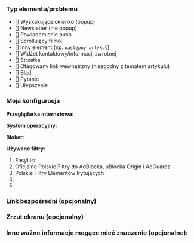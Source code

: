 <!--
Dziękujemy za zgłoszenie do Polskich Filtrów Elementów Irytujących!
-->

<!--
Co mamy schować, zablokować albo w czym jest problem, może pojawił się jakiś błąd?
Proszę wstawić x pomiędzy znakami [] obok typu/typów, którego/których to zgłoszenie dotyczy.
W przypadku pomyłki co do typu, proszę odznaczyć checkbox (przycisk wyboru) lub usunąć x i zamiast niego - wstawić spację.
-->

### Typ elementu/problemu
- [] Wyskakujące okienko (popup)
- [] Newsletter (nie popup)
- [] Powiadomienie push
- [] Scrollujący filmik
- [] Inny element (np. `następny artykuł`)
- [] Widżet kontaktowy/informacji zwrotnej
- [] Strzałka
- [] Otagowany link wewnętrzny (niezgodny z tematem artykułu)
- [] Błąd
- [] Pytanie
- [] Ulepszenie

### Moja konfiguracja
**Przeglądarka internetowa:**

**System operacyjny:**

**Bloker:**

**Używane filtry:**
1. EasyList
2. Oficjalne Polskie Filtry do AdBlocka, uBlocka Origin i AdGuarda
3. Polskie Filtry Elementów Irytujących
4.
5.

### Link bezpośredni (opcjonalny)
<!--
Wstaw tutaj link bezpośredni do strony, na której występuje element albo błąd.
-->

### Zrzut ekranu (opcjonalny)
<!--
Przeciągnij tutaj swój zrzut lub zamieść do niego link.
-->

### Inne ważne informacje mogące mieć znaczenie (opcjonalne):
<!--
Coś co nie da się opisać wizualnie, etapy odtworzenia problemu (co doprowadziło do błędu) albo twoja metoda rozwiązania problemu.
-->
